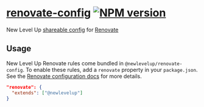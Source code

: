 # [renovate-config](https://github.com/newlevelup/config/tree/develop/packages/renovate-config) [![NPM version](https://img.shields.io/npm/v/@newlevelup/renovate-config.svg)](https://www.npmjs.com/package/@newlevelup/renovate-config)

New Level Up [shareable config](https://docs.renovatebot.com/config-presets/) for [Renovate](http://renovatebot.com/)

## Usage

New Level Up Renovate rules come bundled in `@newlevelup/renovate-config`. To enable these rules, add a `renovate` property in your `package.json`. See the [Renovate configuration docs](https://docs.renovatebot.com/configuration-options/) for more details.

```json
"renovate": {
  "extends": ["@newlevelup"]
}
```
